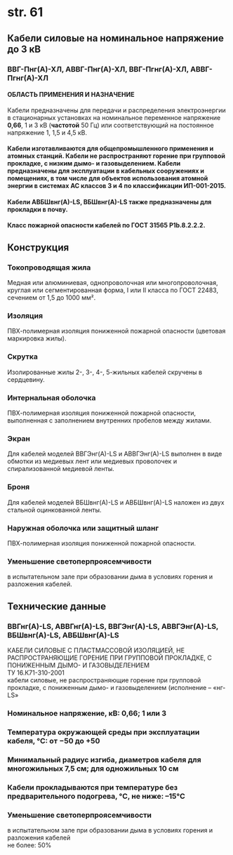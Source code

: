 # str. 61

## Кабели силовые на номинальное напряжение до 3 кВ  
### ВВГ-Пнг(А)-ХЛ, АВВГ-Пнг(А)-ХЛ, ВВГ-Пгнг(А)-ХЛ, АВВГ-Пгнг(А)-ХЛ   
#### ОБЛАСТЬ ПРИМЕНЕНИЯ И НАЗНАЧЕНИЕ  
Кабели предназначены для передачи и распределения электроэнергии в стационарных установках на номинальное переменное напряжение **0,66**, 1 и 3 кВ (**частотой** 50 Гц) или соответствующий на постоянное напряжение 1, 1,5 и 4,5 кВ.

#### Кабели изготавливаются для общепромышленного применения и атомных станций. Кабели не распространяют горение при групповой прокладке, с низким дымо- и газовыделением. Кабели предназначены для эксплуатации в кабельных сооружениях и помещениях, в том числе для объектов использования атомной энергии в системах АС классов 3 и 4 по классификации ИП-001-2015.

#### Кабели АВБШвнг(А)-LS, ВБШвнг(А)-LS также предназначены для прокладки в почву.

#### Класс пожарной опасности кабелей по ГОСТ 31565 P1b.8.2.2.2.

## Конструкция  

### Токопроводящая жила  
Медная или алюминиевая, однопроволочная или многопроволочная, круглая или сегментированная форма, I или II класса по ГОСТ 22483, сечением от 1,5 до 1000 мм².

### Изоляция  
ПВХ-полимерная изоляция пониженной пожарной опасности (цветовая маркировка жилы).

### Скрутка  
Изолированные жилы 2-, 3-, 4-, 5-жильных кабелей скручены в сердцевину.

### Интернальная оболочка  
ПВХ-полимерная изоляция пониженной пожарной опасности, выполненная с заполнением внутренних пробелов между жилами.

### Экран  
Для кабелей моделей ВВГЭнг(А)-LS и АВВГЭнг(А)-LS выполнен в виде обмотки из медиевых лент или медиевых проволочек и спирализованной медиевой ленты.

### Броня  
Для кабелей моделей ВБШвнг(А)-LS и АВБШвнг(А)-LS наложен из двух стальной оцинкованной ленты.

### Наружная оболочка или защитный шланг  
ПВХ-полимерная изоляция пониженной пожарной опасности.

### Уменьшение светоперпроясемчивости  
в испытательном зале при образовании дыма в условиях горения и разложения кабелей.

## Технические данные  

### ВВГнг(А)-LS, АВВГнг(А)-LS, ВВГЭнг(А)-LS, АВВГЭнг(А)-LS, ВБШвнг(А)-LS, АВБШвнг(А)-LS  
КАБЕЛИ СИЛОВЫЕ С ПЛАСТМАССОВОЙ ИЗОЛЯЦИЕЙ, НЕ РАСПРОСТРАНЯЮЩИЕ ГОРЕНИЕ ПРИ ГРУППОВОЙ ПРОКЛАДКЕ, С ПОНИЖЕННЫМ ДЫМО- И ГАЗОВЫДЕЛЕНИЕМ  
ТУ 16.К71-310-2001  
кабели силовые, не распространяющие горение при групповой прокладке, с пониженным дымо- и газовыделением (исполнение – «нг-LS»

### Номинальное напряжение, кВ: 0,66; 1 или 3  
### Температура окружающей среды при эксплуатации кабеля, °C: от −50 до +50  
### Минимальный радиус изгиба, диаметров кабеля для многожильных 7,5 см; для одножильных 10 см  
### Кабели прокладываются при температуре без предварительного подогрева, °C, не ниже: –15°C  
### Уменьшение светоперпроясемчивости  
в испытательном зале при образовании дыма в условиях горения и разложения кабелей  
не более: 50%  